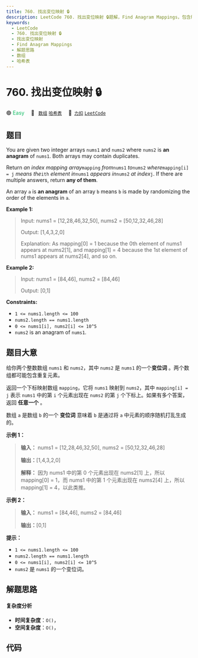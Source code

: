 ```yaml
---
title: 760. 找出变位映射 🔒
description: LeetCode 760. 找出变位映射 🔒题解，Find Anagram Mappings，包含解题思路、复杂度分析以及完整的 JavaScript 代码实现。
keywords:
  - LeetCode
  - 760. 找出变位映射 🔒
  - 找出变位映射
  - Find Anagram Mappings
  - 解题思路
  - 数组
  - 哈希表
---
```


# 760. 找出变位映射 🔒

🟢 <font color=#15bd66>Easy</font>&emsp; 🔖&ensp; [`数组`](/tag/array.md) [`哈希表`](/tag/hash-table.md)&emsp; 🔗&ensp;[`力扣`](https://leetcode.cn/problems/find-anagram-mappings) [`LeetCode`](https://leetcode.com/problems/find-anagram-mappings)

## 题目

You are given two integer arrays `nums1` and `nums2` where `nums2` is **an
anagram** of `nums1`. Both arrays may contain duplicates.

Return _an index mapping array_`mapping` _from_`nums1` _to_`nums2`
_where_`mapping[i] = j` _means the_`ith` _element in_`nums1` _appears
in_`nums2` _at index_`j`. If there are multiple answers, return **any of
them**.

An array `a` is **an anagram** of an array `b` means `b` is made by
randomizing the order of the elements in `a`.



**Example 1:**

> Input: nums1 = [12,28,46,32,50], nums2 = [50,12,32,46,28]
> 
> Output: [1,4,3,2,0]
> 
> Explanation: As mapping[0] = 1 because the 0th element of nums1 appears at nums2[1], and mapping[1] = 4 because the 1st element of nums1 appears at nums2[4], and so on.

**Example 2:**

> Input: nums1 = [84,46], nums2 = [84,46]
> 
> Output: [0,1]

**Constraints:**

  * `1 <= nums1.length <= 100`
  * `nums2.length == nums1.length`
  * `0 <= nums1[i], nums2[i] <= 10^5`
  * `nums2` is an anagram of `nums1`.


## 题目大意

给你两个整数数组 `nums1` 和 `nums2`，其中 `nums2` 是 `nums1` 的一个**变位词** 。两个数组都可能包含重复元素。

返回一个下标映射数组 `mapping`，它将 `nums1` 映射到 `nums2`，其中 `mapping[i] = j` 表示 `nums1` 中的第
`i` 个元素出现在 `nums2` 的第 `j` 个下标上。如果有多个答案，返回 **任意一个** 。

数组 `a` 是数组 `b` 的一个 **变位词** 意味着 `b` 是通过将 `a` 中元素的顺序随机打乱生成的。



**示例 1：**

> 
> 
> 
> 
> 
> **输入：** nums1 = [12,28,46,32,50], nums2 = [50,12,32,46,28]
> 
> **输出：**[1,4,3,2,0]
> 
> **解释：** 因为 nums1 中的第 0 个元素出现在 nums2[1] 上，所以 mapping[0] = 1，而 nums1 中的第 1 个元素出现在 nums2[4] 上，所以 mapping[1] = 4，以此类推。
> 
> 

**示例 2：**

> 
> 
> 
> 
> 
> **输入：** nums1 = [84,46], nums2 = [84,46]
> 
> **输出：**[0,1]
> 
> 



**提示：**

  * `1 <= nums1.length <= 100`
  * `nums2.length == nums1.length`
  * `0 <= nums1[i], nums2[i] <= 10^5`
  * `nums2` 是 `nums1` 的一个变位词。


## 解题思路

#### 复杂度分析

- **时间复杂度**：`O()`，
- **空间复杂度**：`O()`，

## 代码

```javascript

```